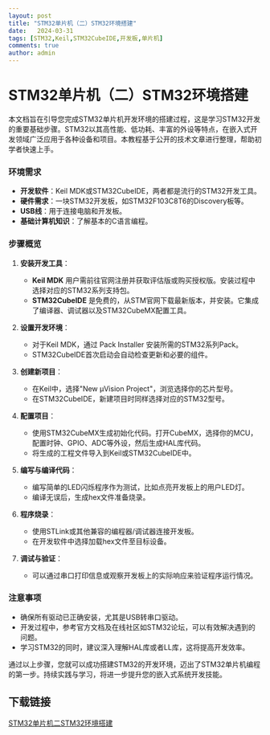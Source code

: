 ```yaml
---
layout: post
title: "STM32单片机（二）STM32环境搭建"
date:   2024-03-31
tags: [STM32,Keil,STM32CubeIDE,开发板,单片机]
comments: true
author: admin
---
```

# STM32单片机（二）STM32环境搭建

本文档旨在引导您完成STM32单片机开发环境的搭建过程，这是学习STM32开发的重要基础步骤。STM32以其高性能、低功耗、丰富的外设等特点，在嵌入式开发领域广泛应用于各种设备和项目。本教程基于公开的技术文章进行整理，帮助初学者快速上手。

### 环境需求

- **开发软件**：Keil MDK或STM32CubeIDE，两者都是流行的STM32开发工具。
- **硬件需求**：一块STM32开发板，如STM32F103C8T6的Discovery板等。
- **USB线**：用于连接电脑和开发板。
- **基础计算机知识**：了解基本的C语言编程。

### 步骤概览

1. **安装开发工具**：
   - **Keil MDK** 用户需前往官网注册并获取评估版或购买授权版。安装过程中选择对应的STM32系列支持包。
   - **STM32CubeIDE** 是免费的，从STM官网下载最新版本，并安装。它集成了编译器、调试器以及STM32CubeMX配置工具。

2. **设置开发环境**：
   - 对于Keil MDK，通过 Pack Installer 安装所需的STM32系列Pack。
   - STM32CubeIDE首次启动会自动检查更新和必要的组件。

3. **创建新项目**：
   - 在Keil中，选择"New μVision Project"，浏览选择你的芯片型号。
   - 在STM32CubeIDE，新建项目时同样选择对应的STM32型号。

4. **配置项目**：
   - 使用STM32CubeMX生成初始化代码。打开CubeMX，选择你的MCU，配置时钟、GPIO、ADC等外设，然后生成HAL库代码。
   - 将生成的工程文件导入到Keil或STM32CubeIDE中。

5. **编写与编译代码**：
   - 编写简单的LED闪烁程序作为测试，比如点亮开发板上的用户LED灯。
   - 编译无误后，生成hex文件准备烧录。

6. **程序烧录**：
   - 使用STLink或其他兼容的编程器/调试器连接开发板。
   - 在开发软件中选择加载hex文件至目标设备。

7. **调试与验证**：
   - 可以通过串口打印信息或观察开发板上的实际响应来验证程序运行情况。

### 注意事项

- 确保所有驱动已正确安装，尤其是USB转串口驱动。
- 开发过程中，参考官方文档及在线社区如STM32论坛，可以有效解决遇到的问题。
- 学习STM32的同时，建议深入理解HAL库或者LL库，这将提高开发效率。

通过以上步骤，您就可以成功搭建STM32的开发环境，迈出了STM32单片机编程的第一步。持续实践与学习，将进一步提升您的嵌入式系统开发技能。

## 下载链接

[STM32单片机二STM32环境搭建](https://pan.quark.cn/s/cd4f956168f5)